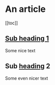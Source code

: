 # An article

[[toc]]

## [Sub heading 1](http://www.test.com)
Some nice text

## Sub [heading](http://www.test.com) 2
Some even nicer text
